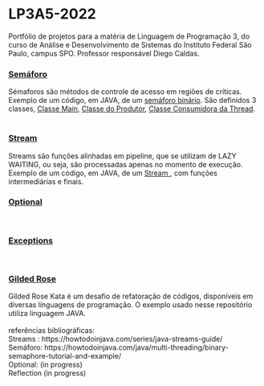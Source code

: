 # LP3A5-2022
Portfólio de projetos para a matéria de Linguagem de Programação 3, do curso de Análise e Desenvolvimento de Sistemas do Instituto Federal São Paulo, campus SPO.
Professor responsável Diego Caldas.
<br>
<h3><a href="https://github.com/Irina-Chang/LP3A5-2022/tree/main/src/ExemploSemaforo">Semáforo</a></h3>
Sémaforos são métodos de controle de acesso em regiões de críticas. 
<br> Exemplo de um código, em JAVA, de um <a href="https://github.com/Irina-Chang/LP3A5-2022/tree/main/src/ExemploSemaforo">semáforo binário</a>.
São definidos 3 classes, <a href="https://github.com/Irina-Chang/LP3A5-2022/blob/main/src/ExemploSemaforo/ExemploSemaforo.java">Classe Main</a>, <a href="https://github.com/Irina-Chang/LP3A5-2022/blob/main/src/ExemploSemaforo/FilaSemaforo.java">Classe do Produtor</a>, <a href="https://github.com/Irina-Chang/LP3A5-2022/blob/main/src/ExemploSemaforo/ImprimirSemaforo.java">Classe Consumidora da Thread</a>.
<br>
<br>
<h3> <a href = "https://github.com/Irina-Chang/LP3A5-2022/blob/main/src/ExemploStreams/ExemplosStreamsAluno.java"> Stream </a> </h3>
Streams são funções alinhadas em pipeline, que se utilizam de LAZY WAITING, ou seja, são processadas apenas no momento de execução.
<br> Exemplo de um código, em JAVA, de um <a href = "https://github.com/Irina-Chang/LP3A5-2022/blob/main/src/ExemploStreams/ExemplosStreamsAluno.java"> Stream </a>, com funções intermediárias e finais.
<br> 
<h3> <a href ="https://github.com/Irina-Chang/LP3A5-2022/blob/main/src/Optonal%20test"> Optional</a> </h3>
<br>
<h3> <a href ="https://github.com/Irina-Chang/LP3A5-2022/blob/main/src/Optonal%20test"> Exceptions </a> </h3>
<br>
<h3><a href ="https://github.com/Irina-Chang/LP3A5-2022/tree/main/src/Gilded_Rose/src"> Gilded Rose </a></h3>
 Gilded Rose Kata é um desafio de refatoração de códigos, disponíveis em diversas línguagens de programação. O exemplo usado nesse repositório utiliza linguagem JAVA.
<br>
<br>
referências bibliográficas: 
<br>
Streams : https://howtodoinjava.com/series/java-streams-guide/
<br>
Semáforo: https://howtodoinjava.com/java/multi-threading/binary-semaphore-tutorial-and-example/
<br>
Optional: (in progress)
<br>
Reflection (in progress)
